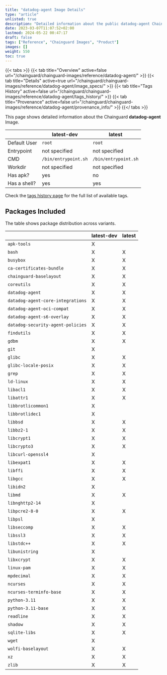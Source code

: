 ```yaml
---
title: "datadog-agent Image Details"
type: "article"
unlisted: true
description: "Detailed information about the public datadog-agent Chainguard Image."
date: 2023-03-07T11:07:52+02:00
lastmod: 2024-05-22 00:47:17
draft: false
tags: ["Reference", "Chainguard Images", "Product"]
images: []
weight: 550
toc: true
---
```


{{< tabs >}}
{{< tab title="Overview" active=false url="/chainguard/chainguard-images/reference/datadog-agent/" >}}
{{< tab title="Details" active=true url="/chainguard/chainguard-images/reference/datadog-agent/image_specs/" >}}
{{< tab title="Tags History" active=false url="/chainguard/chainguard-images/reference/datadog-agent/tags_history/" >}}
{{< tab title="Provenance" active=false url="/chainguard/chainguard-images/reference/datadog-agent/provenance_info/" >}}
{{</ tabs >}}

This page shows detailed information about the Chainguard **datadog-agent** Image.

|              | latest-dev           | latest               |
|--------------|----------------------|----------------------|
| Default User | `root`               | `root`               |
| Entrypoint   | not specified        | not specified        |
| CMD          | `/bin/entrypoint.sh` | `/bin/entrypoint.sh` |
| Workdir      | not specified        | not specified        |
| Has apk?     | yes                  | no                   |
| Has a shell? | yes                  | yes                  |

Check the [tags history page](/chainguard/chainguard-images/reference/datadog-agent/tags_history/) for the full list of available tags.

## Packages Included
The table shows package distribution across variants.

|                                   | latest-dev | latest |
|-----------------------------------|------------|--------|
| `apk-tools`                       | X          |        |
| `bash`                            | X          | X      |
| `busybox`                         | X          | X      |
| `ca-certificates-bundle`          | X          | X      |
| `chainguard-baselayout`           | X          | X      |
| `coreutils`                       | X          | X      |
| `datadog-agent`                   | X          | X      |
| `datadog-agent-core-integrations` | X          | X      |
| `datadog-agent-oci-compat`        | X          | X      |
| `datadog-agent-s6-overlay`        | X          | X      |
| `datadog-security-agent-policies` | X          | X      |
| `findutils`                       | X          | X      |
| `gdbm`                            | X          | X      |
| `git`                             | X          |        |
| `glibc`                           | X          | X      |
| `glibc-locale-posix`              | X          | X      |
| `grep`                            | X          | X      |
| `ld-linux`                        | X          | X      |
| `libacl1`                         | X          | X      |
| `libattr1`                        | X          | X      |
| `libbrotlicommon1`                | X          |        |
| `libbrotlidec1`                   | X          |        |
| `libbsd`                          | X          | X      |
| `libbz2-1`                        | X          | X      |
| `libcrypt1`                       | X          | X      |
| `libcrypto3`                      | X          | X      |
| `libcurl-openssl4`                | X          |        |
| `libexpat1`                       | X          | X      |
| `libffi`                          | X          | X      |
| `libgcc`                          | X          | X      |
| `libidn2`                         | X          |        |
| `libmd`                           | X          | X      |
| `libnghttp2-14`                   | X          |        |
| `libpcre2-8-0`                    | X          | X      |
| `libpsl`                          | X          |        |
| `libseccomp`                      | X          | X      |
| `libssl3`                         | X          | X      |
| `libstdc++`                       | X          | X      |
| `libunistring`                    | X          |        |
| `libxcrypt`                       | X          | X      |
| `linux-pam`                       | X          | X      |
| `mpdecimal`                       | X          | X      |
| `ncurses`                         | X          | X      |
| `ncurses-terminfo-base`           | X          | X      |
| `python-3.11`                     | X          | X      |
| `python-3.11-base`                | X          | X      |
| `readline`                        | X          | X      |
| `shadow`                          | X          | X      |
| `sqlite-libs`                     | X          | X      |
| `wget`                            | X          |        |
| `wolfi-baselayout`                | X          | X      |
| `xz`                              | X          | X      |
| `zlib`                            | X          | X      |

